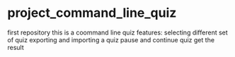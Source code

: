 # project_command_line_quiz
first repository
this is a coommand line quiz 
features:
selecting different set of quiz 
exporting and importing a quiz
pause and continue quiz
get the result
